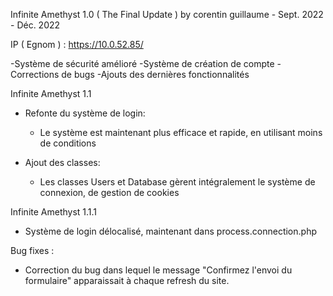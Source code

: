 Infinite Amethyst 1.0 ( The Final Update )
by corentin guillaume - Sept. 2022 - Déc. 2022

IP ( Egnom ) : https://10.0.52.85/


-Système de sécurité amélioré
-Système de création de compte
-Corrections de bugs
-Ajouts des dernières fonctionnalités


Infinite Amethyst 1.1

- Refonte du système de login:
    - Le système est maintenant plus efficace et rapide, en utilisant moins de conditions

- Ajout des classes:
    - Les classes Users et Database gèrent intégralement le système de connexion, de gestion de cookies


Infinite Amethyst 1.1.1

- Système de login délocalisé, maintenant dans process.connection.php

Bug fixes :

- Correction du bug dans lequel le message "Confirmez l'envoi du formulaire" apparaissait à chaque refresh du site.


